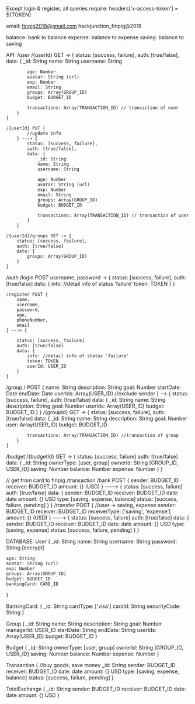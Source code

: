 Except login & register, all queries require:
headers['x-access-token'] = ${TOKEN}

email:
finpig2018@gmail.com
hackjunction_finpig@2018

balance: bank to balance
expense: balance to expense
saving: balance to saving

API:
/user
	/{userId} GET -> {
		status: [success, failure],
		auth: [true/false],
		data: {
			_id: String
			name: String
			username: String

			age: Number
			avatar: String (url)
			exp: Number
			email: String
			groups: Array(GROUP_ID)
			budget: BUDGET_ID

			transactions: Array(TRANSACTION_ID) // transaction of user
		}
	}

	/{userId} PUT {
			//update info
		} ---> {
			status: [success, failure],
			auth: [true/false],
			data: {
				_id: String
				name: String
				username: String

				age: Number
				avatar: String (url)
				exp: Number
				email: String
				groups: Array(GROUP_ID)
				budget: BUDGET_ID

				transactions: Array(TRANSACTION_ID) // transaction of user
			}
		}

	/{userId}/groups GET -> {
		status: [success, failure],
		auth: [true/false]
		data: {
			groups: Array(GROUP_ID)
		}
	}

/auth
	/login POST username, password -> {
		status: [success, failure],
		auth: [true/false]
		data: {
			info: //detail info of status 'failure'
			token: TOKEN
		}
	}

	/register POST {
		name,
		username, 
		password, 
		age,
		phoneNumber, 
		email
	} ---> {

		status: [success, failure]
		auth: [true/false]
		data: {
			info: //detail info of status 'failure'
			token: TOKEN
			userId: USER_ID
		}
	}

/group
	/ POST {
		name: String
		description: String
		goal: Number
		startDate: Date
		endDate: Date
		userIds: Array(USER_ID) //exclude sender
	} --> {
		status: [success, failure],
		auth: [true/false]
		data: {
			_id: String
			name: String
			description: String
			goal: Number
			userIds: Array(USER_ID)
			budget: BUDGET_ID
		}
	}
	/{groupId} GET -> {
		status: [success, failure],
		auth: [true/false]
		data: {
			_id: String
			name: String
			description: String
			goal: Number
			user: Array(USER_ID)
			budget: BUDGET_ID

			transactions: Array(TRANSACTION_ID) //transaction of group
		}
	}

/budget
	/{budgetId} GET -> {
		status: [success, failure]
		auth: [true/false]
		data: {
			_id: String
			ownerType: [user, group]
			ownerId: String [GROUP_ID, USER_ID]
			saving: Number
			balance: Number
			expense: Number
		}
	}

// get from card to finpig
/transaction 
	/bank POST {
		sender: BUDGET_ID
		receiver: BUDGET_ID
		amount: {} (USD)
	} ---> {
		status: [success, failure]
		auth: [true/false]
		data: {
			sender: BUDGET_ID
			receiver: BUDGET_ID
			date: date
			amount: {} USD
			type: [saving, expense, balance]
			status: [success, failure, pending]
		}
	}
	/transfer POST { //user -> saving, expense
		sender: BUDGET_ID
		receiver: BUDGET_ID
		receiverType: ['saving', 'expense']
		amount: {} (USD)
	} ---> {
		status: [success, failure]
		auth: [true/false]
		data: {
			sender: BUDGET_ID
			receiver: BUDGET_ID
			date: date
			amount: {} USD
			type: [saving, expense]
			status: [success, failure, pending]
		}
	}


DATABASE:
User {
	_id: String
	name: String
	username: String
	password: String [encrypt]

	age: String
	avatar: String (url)
	exp: Number
	groups: Array(GROUP_ID)
	budget: BUDGET_ID
	bankingCard: CARD_ID
}

BankingCard: {
	_id: String
	cardType: ['visa']
	cardId: String
	securityCode: String
}

Group {
	_id: String
	name: String
	description: String
	goal: Number
	managerId: USER_ID
	startDate: String
	endDate: String
	userIds: Array(USER_ID)
	budget: BUDGET_ID
}

Budget {
	_id: String
	ownerType: [user, group]
	ownerId: String [GROUP_ID, USER_ID]
	saving: Number
	balance: Number
	expense: Number
}

Transaction { //buy goods, save money
	_id: String
	sender: BUDGET_ID
	receiver: BUDGET_ID
	date: date
	amount: {} USD
	type: [saving, expense, balance]
	status: [success, failure, pending]
}

TotalExchange {
	_id: String
	sender: BUDGET_ID
	receiver: BUDGET_ID
	date: date
	amount: {} USD
}